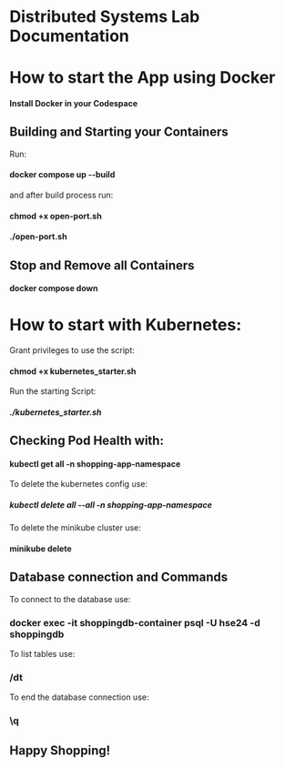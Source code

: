 # Distributed Systems Lab Documentation

# How to start the App using Docker

#### Install Docker in your Codespace

## Building and Starting your Containers

Run:
#### docker compose up --build

and after build process run:

#### chmod +x open-port.sh
#### ./open-port.sh

## Stop and Remove all Containers

#### docker compose down

# How to start with Kubernetes:

Grant privileges to use the script:

#### chmod +x kubernetes_starter.sh

Run the starting Script:

##### ./kubernetes_starter.sh

## Checking Pod Health with:

#### kubectl get all -n shopping-app-namespace

To delete the kubernetes config use:

##### kubectl delete all --all -n shopping-app-namespace

To delete the minikube cluster use:

#### minikube delete

## Database connection and Commands

To connect to the database use:
### docker exec -it shoppingdb-container psql -U hse24 -d shoppingdb

To list tables use:
### /dt

To end the database connection use:
### \q

## Happy Shopping!